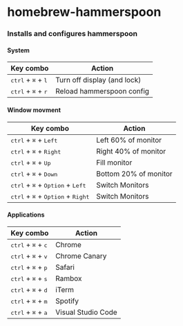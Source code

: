 # homebrew-hammerspoon
### Installs and configures hammerspoon

#### System
|Key combo|Action|
|---|---|
|<kbd>ctrl</kbd> + <kbd>⌘</kbd> + <kbd>l</kbd>                           |Turn off display (and lock)
|<kbd>ctrl</kbd> + <kbd>⌘</kbd> + <kbd>r</kbd>                                |Reload hammerspoon config


#### Window movment
|Key combo|Action|
|---|---|
|<kbd>ctrl</kbd> + <kbd>⌘</kbd> + <kbd>Left</kbd>                             |Left 60% of monitor
|<kbd>ctrl</kbd> + <kbd>⌘</kbd> + <kbd>Right</kbd>                            |Right 40% of monitor
|<kbd>ctrl</kbd> + <kbd>⌘</kbd> + <kbd>Up</kbd>                               |Fill monitor
|<kbd>ctrl</kbd> + <kbd>⌘</kbd> + <kbd>Down</kbd>                             |Bottom 20% of monitor
|<kbd>ctrl</kbd> + <kbd>⌘</kbd> + <kbd>Option</kbd> + <kbd>Left</kbd>         |Switch Monitors
|<kbd>ctrl</kbd> + <kbd>⌘</kbd> + <kbd>Option</kbd> + <kbd>Right</kbd>        |Switch Monitors

#### Applications
|Key combo|Action|
|---|---|
|<kbd>ctrl</kbd> + <kbd>⌘</kbd> + <kbd>c</kbd>                                |Chrome
|<kbd>ctrl</kbd> + <kbd>⌘</kbd> + <kbd>v</kbd>                                |Chrome Canary
|<kbd>ctrl</kbd> + <kbd>⌘</kbd> + <kbd>p</kbd>                                |Safari
|<kbd>ctrl</kbd> + <kbd>⌘</kbd> + <kbd>s</kbd>                                |Rambox
|<kbd>ctrl</kbd> + <kbd>⌘</kbd> + <kbd>d</kbd>                                |iTerm
|<kbd>ctrl</kbd> + <kbd>⌘</kbd> + <kbd>m</kbd>                                |Spotify
|<kbd>ctrl</kbd> + <kbd>⌘</kbd> + <kbd>a</kbd>                                |Visual Studio Code
